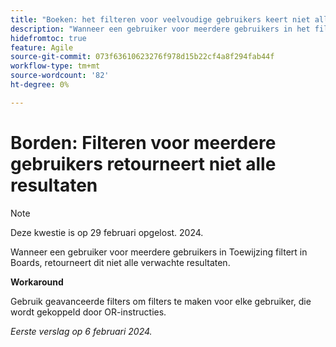 ```yaml
---
title: "Boeken: het filteren voor veelvoudige gebruikers keert niet alle resultaten terug"
description: "Wanneer een gebruiker voor meerdere gebruikers in het filter Toewijzing in Boards filtert, retourneert dit niet alle verwachte resultaten."
hidefromtoc: true
feature: Agile
source-git-commit: 073f63610623276f978d15b22cf4a8f294fab44f
workflow-type: tm+mt
source-wordcount: '82'
ht-degree: 0%

---
```



# Borden: Filteren voor meerdere gebruikers retourneert niet alle resultaten

>[!NOTE]
>
>Deze kwestie is op 29 februari opgelost. 2024.

Wanneer een gebruiker voor meerdere gebruikers in Toewijzing filtert in Boards, retourneert dit niet alle verwachte resultaten.

**Workaround**

Gebruik geavanceerde filters om filters te maken voor elke gebruiker, die wordt gekoppeld door OR-instructies.

_Eerste verslag op 6 februari 2024._
